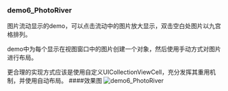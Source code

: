 ### demo6_PhotoRiver

图片流动显示的demo，可以点击流动中的图片放大显示，双击空白处图片以九宫格排列。

demo中为每个显示在视图窗口中的图片创建一个对象，然后使用手动方式对图片进行布局。

更合理的实现方式应该是使用自定义UICollectionViewCell，充分发挥其重用机制，并使用自动布局。
####效果图
![demo6_PhotoRiver]()